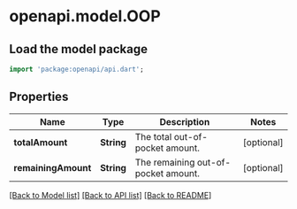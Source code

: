 # openapi.model.OOP

## Load the model package
```dart
import 'package:openapi/api.dart';
```

## Properties
Name | Type | Description | Notes
------------ | ------------- | ------------- | -------------
**totalAmount** | **String** | The total out-of-pocket amount. | [optional] 
**remainingAmount** | **String** | The remaining out-of-pocket amount. | [optional] 

[[Back to Model list]](../README.md#documentation-for-models) [[Back to API list]](../README.md#documentation-for-api-endpoints) [[Back to README]](../README.md)


